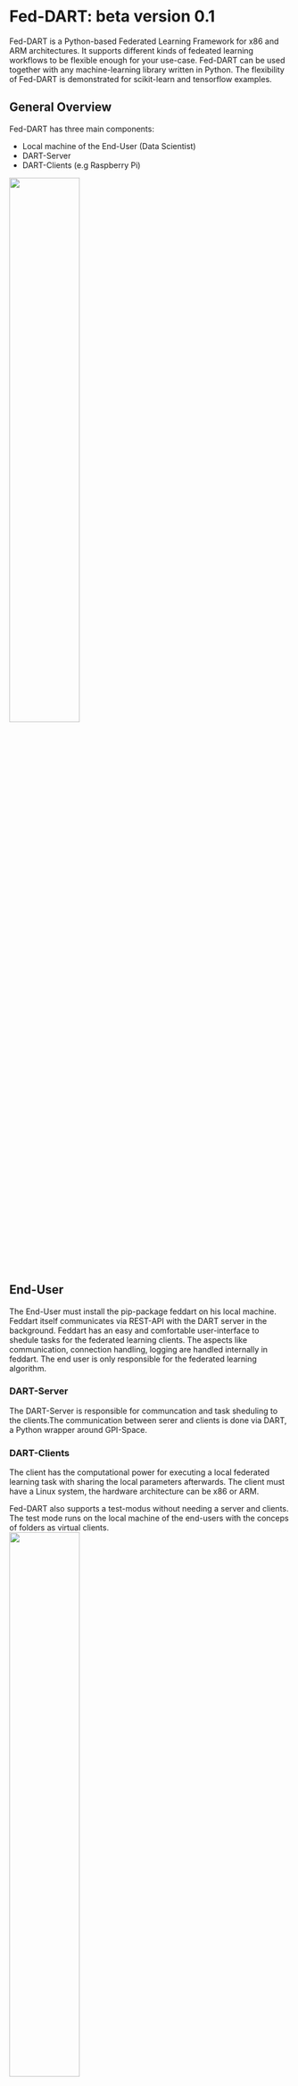 # Fed-DART: beta version 0.1
Fed-DART is a Python-based Federated Learning Framework for x86 and ARM architectures. It supports different kinds of fedeated learning workflows to be flexible enough for your use-case.
Fed-DART can be used together with any machine-learning library written in Python. The flexibility of Fed-DART is demonstrated for scikit-learn and tensorflow examples.

## General Overview
Fed-DART has three main components:

* Local machine of the End-User (Data Scientist)
* DART-Server
* DART-Clients (e.g Raspberry Pi)
<img src="/images/worklow_feddart.png" width="50%" height="50%" />

## End-User

The End-User must install the pip-package feddart on his local machine.
Feddart itself communicates via REST-API with the DART server in the background.
Feddart has an easy and comfortable user-interface to shedule tasks for the federated learning clients.
The aspects like communication, connection handling, logging are handled internally in feddart. The end
user is only responsible for the federated learning algorithm.

### DART-Server
The DART-Server is responsible for communcation and task sheduling to the clients.The communication between
serer and clients is done via DART, a Python wrapper around GPI-Space.

### DART-Clients
The client has the computational power for executing a local federated learning task with sharing the local parameters afterwards.
The client must have a Linux system, the hardware architecture can be x86 or ARM. 

Fed-DART also supports  a test-modus without needing a server and clients. The test mode runs on the local machine of the end-users
with the conceps of folders as virtual clients.\
<img src="/images/workflow_feddart_testmode.png" width="50%" height="50%" />

## Setting-up DART-Server and DART-Clients on Linux system.
The following steps are only necessary if you want to set up the DART-Server and DART-Clients, not in the case of test modus.
Clone this repo and cd into the dart folder and choose the right version(depends on your target platform). Unzip the tar file. If you want to
start the server go into the folder /bin and execute dart-server.exe. The server will connect over SSH to the clients, therefore the server needs the public key of the clients (important: for connecting over SSH server and clients must have the same user name atm, a fix is WIP)
In the case you want to configure the DART-Client go into the folder /worker and open the file worker.json. Set the path like that
```python
{
  "python_home": path to python home or your conda environement (e.g "/home/user/miniconda3/envs/beta_version/") ,
  "module_prefix": path to the folder of the files (e.g "/home/user/feddart/client1/"),
  "output_directory": path for logging std output (e.g. "/var/tmp/")
}
```
## Getting Started: Examples 
We have three simple examples to sketch the general workflow of using Fed-DART. For the sake of brevity we look on the 
federated averaging example on the MNIST dataset.
The code which runs on end users local machine can be found in examples/federated_averaging.
Before executing the learning algorithm the end-user must initialize the WorkflowManager, which 
is the user-interface to Fed-DART.
```python
from feddart.workflowManager import WorkflowManager
manager = WorkflowManager()
```
For some use-case it's necessary, that an initialization task is executed before an learning task on every client.
In the current example, the client must know the model structure before training the model itself (we only send 
the weights during learning to the clients). Therefore the use can create an init task at the begining. Fed-DART
automatically send this init task to clients, also to later connected ones, and checks if the init task was sucessfully
executed on the client, before accepting new tasks. The server and server-known clients can 
be started through the function startFedDART.
```python
manager.createInitTask( parameterDict = {"model_structure": global_model.to_json()}
                      , filePath = "client_learning"
                      , executeFunction = "init"
                      )
manager.startFedDART( runtimeFile = "../serverFile.json" 
                    , deviceFile = "../deviceFile.json"
                    , maximal_numberDevices = 100
                    )
```
Fed-DART will support multiple federated learning workflows. In the current stage of development, we only support the case of 
sending tasks (taskType 1) to specific devices.The case of sending tasks to random devices, which fullfill certain requirements, will be included soon.
```python
manager.startTask( taskType = 1 
                 , taskName = task_name
                 , parameterDict =  { "device_one": { "global_model_weights": global_model_weights
                                                    , "batch_size": 64
                                                    , "epochs": 2
                                                    }
                                    , "device_two": { "global_model_weights": global_model_weights
                                                    , "batch_size": 8
                                                    , "epochs": 4
                                                    }
                                    }
                , filePath = "client_learning" 
                , executeFunction = "learn"
                )
while manager.getTaskStatus(task_name) != manager.TASK_STATUS_FINISHED:
    time.sleep(3)
taskResult = manager.getTaskResult(task_name) #return all results which are currently available

```
To excute this function we will look now on client side into the file client_learning and the two functions
init und learn. To use this function together with feddart you must decorate them with @feddart.
The init function has no return. If an exception is thrown during the init task it will be automatically returned.

```python
from feddart.messageTranslator import feddart

@feddart
def init(model_structure):
    client_model = keras.models.model_from_json(model_structure)
    #then store it somewhere 

@feddart
def learn(global_model_weights, batch_size, epochs):
    cwd = os.path.dirname(os.path.abspath(__file__))
    client_model = keras.models.load_model(cwd + "/" + MODEL_NAME)
    client_model.compile( optimizer = "sgd", loss = "mse")
    client_model.set_weights(global_model_weights)
    x_train, y_train = get_mnist_train_data()
    client_model.fit( x_train
                    , y_train
                    , epochs = epochs
                    , batch_size = batch_size
                    )
    return client_model.get_weights()
```

## Using Fed-DART as pip package
To use feddart as pip package on your local machine cd into the repo and type
into the console
```python
pip install .
```
Afterwards you can integrate feddart in any project with from feddart.workflowManager import WorkflowManager.

## Functions in WorkflowManager
* Instantiation of WorkflowManager
```python
manager = WorkflowManager( testMode #True or False
                         , errorProbability #probability for throwing errors in test mode, set it atm to 0
                         )
```
* Creation of init task. Must be done before connect to DART-server
```python
manager.createInitTask( parameterDict #dictionary with parameter names and values
                      , filePath #python file of executeFunction
                      , executeFunction #function which should be executed
                      )
```
* Connect to DART-Server
```python
manager.startFedDART( runtimeFile #settings how to connect to server
                    , deviceFile #devices, to which the server should connect
                    , maximal_numberDevices #maximal amount of devices for server
                    )
```

* Create a task. Fed-Dart will check the task requirements and accepts the task if
  the requirements are fullfilled.
```python
manager.startTask( taskType #atm only type one is supported
                 , taskName #unique name of task (e.g "task_one)
                 , parameterDict #dict of format { "device_one": {"para1": 5}
                                #                , "device_two: {"para1": 10}}
                 , filePath #python file of executeFunction
                 , executeFunction #function which should be executed
                 )
```
* Get the status of a task by name. Result can be in "in queue", "in progress" or "finished"
```python
manager.getTaskStatus( taskName) #return: "in queue", "in progresss" or "finished
```
* At any time we can get the results of the task. The return will be a list of
  task results from the already finished clients. To get more informations about the API
  of the task results, we refer to the documentation "API of task results" below.
```python
manager.getTaskResult( taskName) #return: list of task results
```

* Tasks can be removed from the DART-server (e.g. the task is finished). Already fetched 
  results from the server will be available locally (function will be implemented soon).
```python
manager.stopTask( taskName) 
```

* remove Device from the DART-Server.
```python
manager.removeDevice(deviceName) 
```

* Get the name of all devices, which are connected to the DART-server.
```python
manager.getAllDeviceNames() 
```

* Shut down the DART-server
```python
manager.stopFedDART() 
```
## API of task results
To access a task result we support multiple options as sketched in the hello world example.
* get duration of task and from which device
```python
taskResult.deviceName
taskResult.duration
```
* get the task results as list or dictionary
```python
taskResult.resultDict #format like {"result_0": 5, "result_1": 2 }
taskResult.resultList #format like [5,2]
```
## Getting Started
We start with the example in the hello_world folder. We assume for experimental testing that the clients are running on your local machine. In a real-world scenario the file hello_world_client.py will be run on edge devices, the file hello_world_server.py on your local machine. FedDART runs in background on your local machine and will communicate with the clients over the DART server. \
The IP adress of the server is stored in runtimeFile.json, such that FedDART knows to which server it should connect. Moreover we assume for this first example that we know the clients (e.g edge devices) to which we want to connect. The device names together with the ipAdress are stored in deviceFile.json.
Following steps are necessary to exceute this example (we assume the same folder structur and code as in the page Set up FedDART for experimental usage
1. cd beta_version/dart/dart/worker and set in worker.json module prefix to /home/user_name/beta_version/examples/hello_world/
2. cd beta_version/dart/dart/bin and ./dart-server.exe \
  2.1 in case you want to start the dart server on styx/carme, please use:\
    2.1.1 carme_prepare_dart_from_pip \
    2.1.2 ./dart-server.exe --gspc-ssh-private-key "${CARME_SSHDIR}/id_rsa_${CARME_JOB_ID}" --gspc-ssh-public-key "${CARME_SSHDIR}/id_rsa_${CARME_JOB_ID}.pub" --gspc-ssh-port "${SSHD_PORT}"

3. Open a new terminal
4. in case ssh is not running and you have sudo permissions: sudo service ssh start
5. cd beta_version/examples/hello_world and execute file hello_world_server.py

## Set up FedDART for experimental usage

For experimental usage we deliver Fed-Dart together with DART.\
**Requirements**\
Linux on x86 architecture. If you are using Windows you can use WSL 1 instead.\
**Installation**\
Steps for installation
1. Clone this git repo in  a folder e.g. feddart
2. cd feddart/
3. git checkout -b your_branch origin/beta_version
4. create conda environment with python and pip installed, e.g name env_feddart \
  4.1 conda create -n env_feddart \
  4.2 install pip, e.g. conda install pip 
5. pip install .
6. cd dart/ and tar -xf dart_x86_64.tar
7. cd dart/worker/
8. open worker.json file:\
  8.1 remove entry "name" \
 8.2 Set path to your conda environement in python_home e.g. /home/user_name/miniconda3/envs/env_feddart/ \
 8.3 Remove empty space between "module_prefix" and : .Set path to folder where the executable files are 
     in "module_prefix" e.g /home/user_name/beta_version/examples\
 8.4 Set path were the logging should be saved

## Further remarks
Fed-DART is currently under development and therefore room for improvement.
If you have any issues, suggestions for new features or new example use-cases 
which can be intregated in our repo feel free to contact
nico.weber@itwm.fraunhofer.de.
We also have a Teams channel for announcing news regarding Fed-DART. If you want to 
join this channel, contact us.

